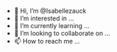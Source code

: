 - 👋 Hi, I’m @Isabellezauck
- 👀 I’m interested in ...
- 🌱 I’m currently learning ...
- 💞️ I’m looking to collaborate on ...
- 📫 How to reach me ...

<!---
Isabellezauck/Isabellezauck is a ✨ special ✨ repository because its `README.md` (this file) appears on your GitHub profile.
You can click the Preview link to take a look at your changes.
--->
